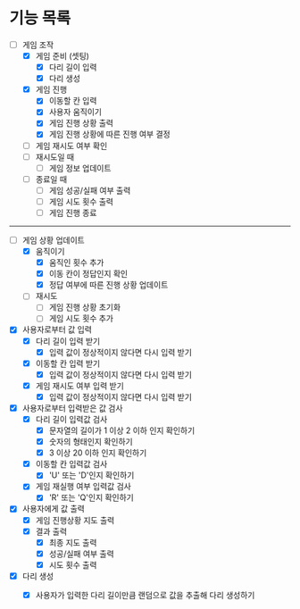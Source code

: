 # 기능 목록

- [ ] 게임 조작
    - [x] 게임 준비 (셋팅)
        - [x] 다리 길이 입력
        - [x] 다리 생성 
    - [x] 게임 진행
        - [x] 이동할 칸 입력
        - [x] 사용자 움직이기
        - [x] 게임 진행 상황 출력
        - [x] 게임 진행 상황에 따른 진행 여부 결정
    - [ ] 게임 재시도 여부 확인
    - [ ] 재시도일 때
        - [ ] 게임 정보 업데이트
    - [ ] 종료일 때
        - [ ] 게임 성공/실패 여부 출력
        - [ ] 게임 시도 횟수 출력
        - [ ] 게임 진행 종료

---

- [ ] 게임 상황 업데이트
    - [x] 움직이기
        - [x] 움직인 횟수 추가
        - [x] 이동 칸이 정답인지 확인 
        - [x] 정답 여부에 따른 진행 상황 업데이트
    - [ ] 재시도
        - [ ] 게임 진행 상황 초기화
        - [ ] 게임 시도 횟수 추가

- [x] 사용자로부터 값 입력
    - [x] 다리 길이 입력 받기
        - [x] 입력 값이 정상적이지 않다면 다시 입력 받기
    - [x] 이동할 칸 입력 받기
        - [x] 입력 값이 정상적이지 않다면 다시 입력 받기
    - [x] 게임 재시도 여부 입력 받기
        - [x] 입력 값이 정상적이지 않다면 다시 입력 받기

- [x] 사용자로부터 입력받은 값 검사
    - [x] 다리 길이 입력값 검사
        - [x] 문자열의 길이가 1 이상 2 이하 인지 확인하기
        - [x] 숫자의 형태인지 확인하기
        - [x] 3 이상 20 이하 인지 확인하기
    - [x] 이동할 칸 입력값 검사
        - [x] 'U' 또는 'D'인지 확인하기
    - [x] 게임 재실행 여부 입력값 검사
        - [x] 'R' 또는 'Q'인지 확인하기

- [x] 사용자에게 값 출력
    - [x] 게임 진행상황 지도 출력
    - [x] 결과 출력
        - [x] 최종 지도 출력
        - [x] 성공/실패 여부 출력
        - [x] 시도 횟수 출력

- [x] 다리 생성
    - [x] 사용자가 입력한 다리 길이만큼 랜덤으로 값을 추출해 다리 생성하기

